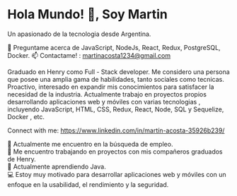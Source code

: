     
    
  
  <h1>Hola Mundo! 👋, Soy Martin</h1>
  
  
 Un apasionado de la tecnologia desde Argentina.
  
  💬 Preguntame acerca de JavaScript, NodeJs, React, Redux, PostgreSQL, Docker.
  📫 Contactame! :  martinacosta1234@gmail.com
  
 
Graduado en Henry como Full - Stack developer. 
Me considero una persona que posee una amplia gama de habilidades, tanto sociales como tecnicas.
Proactivo, interesado en expandir mis conocimientos para satisfacer la necesidad de la industria.
Actualmente trabajo en proyectos propios desarrollando aplicaciones web y móviles con varias tecnologias , incluyendo JavaScript, HTML, CSS, Redux, React, Node, SQL y Sequelize, Docker , etc.

Connect with me: https://www.linkedin.com/in/martín-acosta-35926b239/

🔭 Actualmente me encuentro en la búsqueda de empleo. </br>
👯 Me encuentro trabajando en proyectos con mis compañeros graduados de Henry.</br>
🌱 Actualmente aprendiendo Java.</br>
💻 Estoy muy motivado para desarrollar aplicaciones web y móviles con un enfoque en la usabilidad, el rendimiento y la seguridad.</br>
